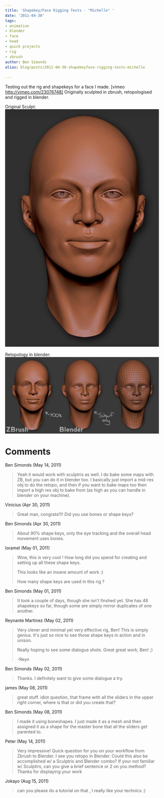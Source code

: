 ```yaml
---
title: 'Shapekey/Face Rigging Tests - "Michelle" '
date: '2011-04-30'
tags:
- animation
- blender
- face
- head
- quick projects
- rig
- zbrush
author: Ben Simonds
alias: blog/posts/2011-04-30-shapekeyface-rigging-tests-michelle

---
```


Testing out the rig and shapekeys for a face I made. [vimeo http://vimeo.com/23076748]  Originally sculpted in zbrush, retopologised and rigged in blender. 

Original Sculpt: [![](/images/old/rdz2.jpg)](/images/old/rdz2.jpg)

Retopology in blender: [![](/images/old/retopo.jpg)](/images/old/retopo.jpg)





# Comments


Ben Simonds (May 14, 2011)
> Yeah it would work with sculptris as well. I do bake some maps with ZB, but you can do it in blender too. I basically just import a mid-res obj to do the retopo, and then if you want to bake maps too then import a high res obj to bake from (as high as you can handle in blender on your machine).

Vinicius (Apr 30, 2011)
> Great man, congrats!!!! Did you use bones or shape keys?

Ben Simonds (Apr 30, 2011)
> About 90% shape keys, only the eye tracking and the overall head movement uses bones.

loramel (May 01, 2011)
> Wow, this is very cool !
> How long did you spend for creating and setting up all these shape keys.
> 
> This looks like an insane amount of work :)
> 
> How many shape keys are used in this rig ?

Ben Simonds (May 01, 2011)
> It took a couple of days, though she isn't finshed yet. She has 48 shapekeys so far, though some are simply mirror duplicates of one another.

Reynante Martinez (May 02, 2011)
> Very clever and minimal yet very effective rig, Ben! This is simply genius.  It's just so nice to see those shape keys in action and in unison.  
> 
> Really hoping to see some dialogue shots. Great great work, Ben! ;)
> 
> -Reyn

Ben Simonds (May 02, 2011)
> Thanks. I definitely want to give some dialogue a try.

james (May 08, 2011)
> great stuff. idiot question, that frame with all the sliders in the upper right corner, where is that or did you create that?

Ben Simonds (May 08, 2011)
> I made it using boneshapes. I just made it as a mesh and then assigned it as a shape for the master bone that all the sliders get parented to.

Peter (May 14, 2011)
> Very impressive! Quick question for you on your workflow from Zbrush to Blender. I see you retopo in Blender. Could this also be accomplished w/ a Sculptris and Blender combo? If your not familiar w/ Sculptirs, can you give a brief sentence or 2 on you method? Thanks for displaying your work

Jokayo (Aug 15, 2011)
> can you please do a tutorial on that , I really like your technics :)
